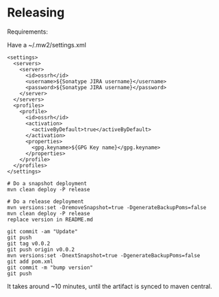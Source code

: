 # Releasing

Requirements:

Have a ~/.mw2/settings.xml

```
<settings>
  <servers>
    <server>
      <id>ossrh</id>
      <username>${Sonatype JIRA username}</username>
      <password>${Sonatype JIRA username}</password>
    </server>
  </servers>
  <profiles>
    <profile>
      <id>ossrh</id>
      <activation>
        <activeByDefault>true</activeByDefault>
      </activation>
      <properties>
        <gpg.keyname>${GPG Key name}</gpg.keyname>
      </properties>
    </profile>
  </profiles>
</settings>
```


```
# Do a snapshot deployment
mvn clean deploy -P release

# Do a release deployment
mvn versions:set -DremoveSnapshot=true -DgenerateBackupPoms=false
mvn clean deploy -P release
replace version in README.md

git commit -am "Update"
git push
git tag v0.0.2
git push origin v0.0.2
mvn versions:set -DnextSnapshot=true -DgenerateBackupPoms=false
git add pom.xml
git commit -m "bump version"
git push
```

It takes around ~10 minutes, until the artifact is synced to maven central.
